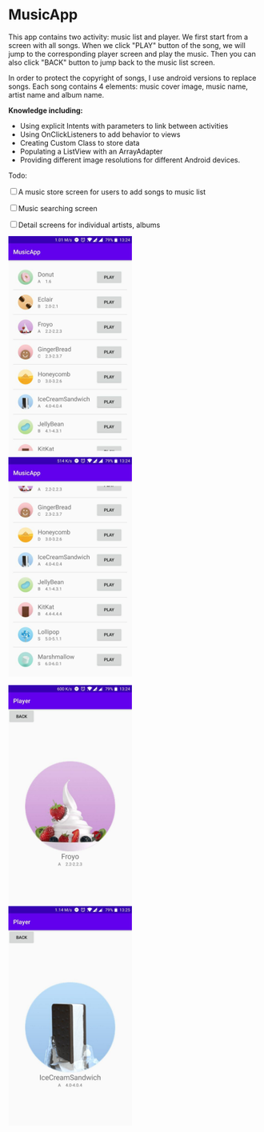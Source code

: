 <h1>MusicApp</h1>
<p>This app contains two activity: music list and player. We first start from a screen with all songs. When we click "PLAY" button of the song, we will jump to the corresponding player screen and play the music. Then you can also click "BACK" button to jump back to the music list screen.</p>
<p> In order to protect the copyright of songs, I use android versions to replace songs. Each song contains 4 elements: music cover image, music name, artist name and album name.</p>
<p> <b>Knowledge including:</b> </p>
<ul>
	<li>Using explicit Intents with parameters to link between activities</li>
	<li>Using OnClickListeners to add behavior to views</li>
	<li>Creating Custom Class to store data</li>
	<li>Populating a ListView with an ArrayAdapter</li>
	<li>Providing different image resolutions for different Android devices.</li>
</ul>
<p>Todo:</p>
<p><input type="checkbox">A music store screen for users to add songs to music list</p>
<p><input type="checkbox">Music searching screen</p>
<p><input type="checkbox">Detail screens for individual artists, albums</p>


<p float="left;center">
  <img src=UI/1.jpg width="49%" height="49%"> &nbsp; <img src=UI/2.jpg width="49%" height="49%">
</p>
<p float="left;center">
  <img src=UI/3.jpg width="49%" height="49%"> &nbsp; <img src=UI/4.jpg width="49%" height="49%">
</p>